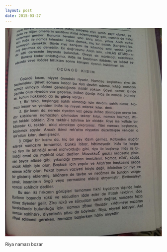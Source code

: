 ```yaml
---
layout: post
date: 2015-03-27
---
```


![](/images/tumblr_nlv5jjykej1u3gx2to1_1280.jpg)

Riya namazı bozar
